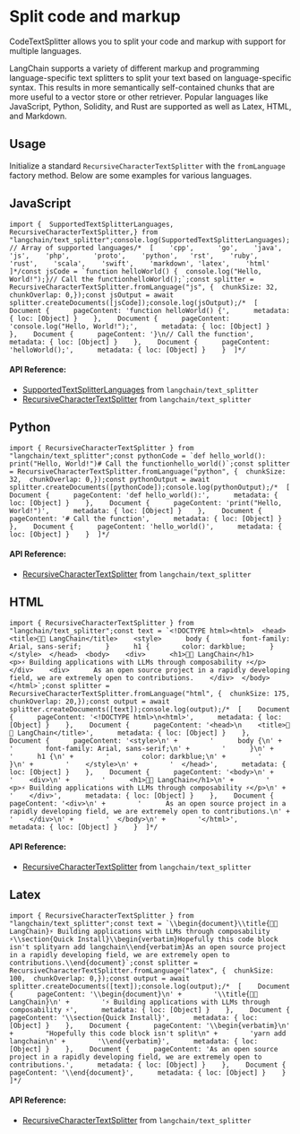 Split code and markup
=====================

CodeTextSplitter allows you to split your code and markup with support for multiple languages.

LangChain supports a variety of different markup and programming language-specific text splitters to split your text based on language-specific syntax. This results in more semantically self-contained chunks that are more useful to a vector store or other retriever. Popular languages like JavaScript, Python, Solidity, and Rust are supported as well as Latex, HTML, and Markdown.

Usage[](#usage "Direct link to Usage")
---------------------------------------

Initialize a standard `RecursiveCharacterTextSplitter` with the `fromLanguage` factory method. Below are some examples for various languages.

JavaScript[](#javascript "Direct link to JavaScript")
------------------------------------------------------

    import {  SupportedTextSplitterLanguages,  RecursiveCharacterTextSplitter,} from "langchain/text_splitter";console.log(SupportedTextSplitterLanguages); // Array of supported languages/*  [    'cpp',      'go',    'java',     'js',    'php',      'proto',    'python',   'rst',    'ruby',     'rust',    'scala',    'swift',    'markdown', 'latex',    'html'  ]*/const jsCode = `function helloWorld() {  console.log("Hello, World!");}// Call the functionhelloWorld();`;const splitter = RecursiveCharacterTextSplitter.fromLanguage("js", {  chunkSize: 32,  chunkOverlap: 0,});const jsOutput = await splitter.createDocuments([jsCode]);console.log(jsOutput);/*  [    Document {      pageContent: 'function helloWorld() {',      metadata: { loc: [Object] }    },    Document {      pageContent: 'console.log("Hello, World!");',      metadata: { loc: [Object] }    },    Document {      pageContent: '}\n// Call the function',      metadata: { loc: [Object] }    },    Document {      pageContent: 'helloWorld();',      metadata: { loc: [Object] }    }  ]*/

#### API Reference:

*   [SupportedTextSplitterLanguages](/docs/api/text_splitter/variables/SupportedTextSplitterLanguages) from `langchain/text_splitter`
*   [RecursiveCharacterTextSplitter](/docs/api/text_splitter/classes/RecursiveCharacterTextSplitter) from `langchain/text_splitter`

Python[](#python "Direct link to Python")
------------------------------------------

    import { RecursiveCharacterTextSplitter } from "langchain/text_splitter";const pythonCode = `def hello_world():  print("Hello, World!")# Call the functionhello_world()`;const splitter = RecursiveCharacterTextSplitter.fromLanguage("python", {  chunkSize: 32,  chunkOverlap: 0,});const pythonOutput = await splitter.createDocuments([pythonCode]);console.log(pythonOutput);/*  [    Document {      pageContent: 'def hello_world():',      metadata: { loc: [Object] }    },    Document {      pageContent: 'print("Hello, World!")',      metadata: { loc: [Object] }    },    Document {      pageContent: '# Call the function',      metadata: { loc: [Object] }    },    Document {      pageContent: 'hello_world()',      metadata: { loc: [Object] }    }  ]*/

#### API Reference:

*   [RecursiveCharacterTextSplitter](/docs/api/text_splitter/classes/RecursiveCharacterTextSplitter) from `langchain/text_splitter`

HTML[](#html "Direct link to HTML")
------------------------------------

    import { RecursiveCharacterTextSplitter } from "langchain/text_splitter";const text = `<!DOCTYPE html><html>  <head>    <title>🦜️🔗 LangChain</title>    <style>      body {        font-family: Arial, sans-serif;      }      h1 {        color: darkblue;      }    </style>  </head>  <body>    <div>      <h1>🦜️🔗 LangChain</h1>      <p>⚡ Building applications with LLMs through composability ⚡</p>    </div>    <div>      As an open source project in a rapidly developing field, we are extremely open to contributions.    </div>  </body></html>`;const splitter = RecursiveCharacterTextSplitter.fromLanguage("html", {  chunkSize: 175,  chunkOverlap: 20,});const output = await splitter.createDocuments([text]);console.log(output);/*  [    Document {      pageContent: '<!DOCTYPE html>\n<html>',      metadata: { loc: [Object] }    },    Document {      pageContent: '<head>\n    <title>🦜️🔗 LangChain</title>',      metadata: { loc: [Object] }    },    Document {      pageContent: '<style>\n' +        '      body {\n' +        '        font-family: Arial, sans-serif;\n' +        '      }\n' +        '      h1 {\n' +        '        color: darkblue;\n' +        '      }\n' +        '    </style>\n' +        '  </head>',      metadata: { loc: [Object] }    },    Document {      pageContent: '<body>\n' +        '    <div>\n' +        '      <h1>🦜️🔗 LangChain</h1>\n' +        '      <p>⚡ Building applications with LLMs through composability ⚡</p>\n' +        '    </div>',      metadata: { loc: [Object] }    },    Document {      pageContent: '<div>\n' +        '      As an open source project in a rapidly developing field, we are extremely open to contributions.\n' +        '    </div>\n' +        '  </body>\n' +        '</html>',      metadata: { loc: [Object] }    }  ]*/

#### API Reference:

*   [RecursiveCharacterTextSplitter](/docs/api/text_splitter/classes/RecursiveCharacterTextSplitter) from `langchain/text_splitter`

Latex[](#latex "Direct link to Latex")
---------------------------------------

    import { RecursiveCharacterTextSplitter } from "langchain/text_splitter";const text = `\\begin{document}\\title{🦜️🔗 LangChain}⚡ Building applications with LLMs through composability ⚡\\section{Quick Install}\\begin{verbatim}Hopefully this code block isn't splityarn add langchain\\end{verbatim}As an open source project in a rapidly developing field, we are extremely open to contributions.\\end{document}`;const splitter = RecursiveCharacterTextSplitter.fromLanguage("latex", {  chunkSize: 100,  chunkOverlap: 0,});const output = await splitter.createDocuments([text]);console.log(output);/*  [    Document {      pageContent: '\\begin{document}\n' +        '\\title{🦜️🔗 LangChain}\n' +        '⚡ Building applications with LLMs through composability ⚡',      metadata: { loc: [Object] }    },    Document {      pageContent: '\\section{Quick Install}',      metadata: { loc: [Object] }    },    Document {      pageContent: '\\begin{verbatim}\n' +        "Hopefully this code block isn't split\n" +        'yarn add langchain\n' +        '\\end{verbatim}',      metadata: { loc: [Object] }    },    Document {      pageContent: 'As an open source project in a rapidly developing field, we are extremely open to contributions.',      metadata: { loc: [Object] }    },    Document {      pageContent: '\\end{document}',      metadata: { loc: [Object] }    }  ]*/

#### API Reference:

*   [RecursiveCharacterTextSplitter](/docs/api/text_splitter/classes/RecursiveCharacterTextSplitter) from `langchain/text_splitter`